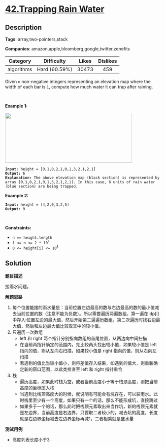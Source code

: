 # [42.Trapping Rain Water](https://leetcode.com/problems/trapping-rain-water/description/)

## Description

**Tags**: array,two-pointers,stack

**Companies**: amazon,apple,bloomberg,google,twitter,zenefits

|  Category  |  Difficulty   | Likes | Dislikes |
| :--------: | :-----------: | :---: | :------: |
| algorithms | Hard (60.59%) | 30473 |   459    |

<p>Given <code>n</code> non-negative integers representing an elevation map where the width of each bar is <code>1</code>, compute how much water it can trap after raining.</p>
<p>&nbsp;</p>
<p><strong class="example">Example 1:</strong></p>
<img src="https://assets.leetcode.com/uploads/2018/10/22/rainwatertrap.png" style="width: 412px; height: 161px;" />
<pre><code><strong>Input:</strong> height = [0,1,0,2,1,0,1,3,2,1,2,1]
<strong>Output:</strong> 6
<strong>Explanation:</strong> The above elevation map (black section) is represented by array [0,1,0,2,1,0,1,3,2,1,2,1]. In this case, 6 units of rain water (blue section) are being trapped.</code></pre>
<p><strong class="example">Example 2:</strong></p>
<pre><code><strong>Input:</strong> height = [4,2,0,3,2,5]
<strong>Output:</strong> 9</code></pre>
<p>&nbsp;</p>
<p><strong>Constraints:</strong></p>
<ul>
  <li><code>n == height.length</code></li>
  <li><code>1 &lt;= n &lt;= 2 * 10<sup>4</sup></code></li>
  <li><code>0 &lt;= height[i] &lt;= 10<sup>5</sup></code></li>
</ul>

## Solution

**题目描述**

接雨水问题。

**解题思路**

1. 每个位置能接的雨水量是：当前位置左边最高的数与右边最高的数的最小值减去当前位置的数（注意不能为负数）。所以需要遍历两遍数组，第一遍在 dp[i] 中存入i位置左边的最大值，然后开始第二遍遍历数组，第二次遍历时找右边最大值，然后和左边最大值比较取其中的较小值。
2. 只遍历一次数组
   - left 和 right 两个指针分别指向数组的首尾位置，从两边向中间扫描
   - 在当前两指针确定的范围内，先比较两头找出较小值，如果较小值是 left 指向的值，则从左向右扫描，如果较小值是 right 指向的值，则从右向左扫描
   - 若遇到的值比当较小值小，则将差值存入结果，如遇到的值大，则重新确定新的窗口范围，以此类推直至 left 和 right 指针重合
3. 栈
   - 遍历高度，如果此时栈为空，或者当前高度小于等于栈顶高度，则把当前高度的坐标压入栈
   - 当遇到比栈顶高度大的时候，就说明有可能会有坑存在，可以装雨水。此时栈里至少有一个高度，如果只有一个的话，那么不能形成坑，直接跳过
   - 如果多于一个的话，那么此时把栈顶元素取出来当作坑，新的栈顶元素就是左边界，当前高度是右边界，只要取二者较小的，减去坑的高度，长度就是右边界坐标减去左边界坐标再减1，二者相乘就是盛水量

**测试用例**

- 高度列表长度小于3

